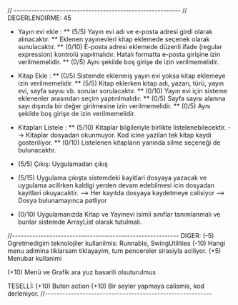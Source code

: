 // ----------------------------------------------------------
// DEGERLENDIRME: 45

* Yayın evi ekle : 
** (5/5) Yayın evi adı ve e-posta adresi girdi olarak alınacaktır. 
** Eklenen yayınevleri kitap eklemede seçenek olarak sunulacaktır. 
** (0/10) E-posta adresi eklemede düzenli ifade (regular expression) kontrolü yapılmalıdır. Hatalı formatta e-posta girişine izin verilmemelidir. 
** (0/5) Aynı şekilde boş girişe de izin verilmemelidir.

* Kitap Ekle : 
** (0/5) Sistemde eklenmiş yayın evi yoksa kitap eklemeye izin verilmemelidir. 
** (5/5) Kitap eklerken kitap adı, yazarı, türü, yayın evi, sayfa sayısı vb. sorular sorulacaktır. 
** (0/10) Yayın evi için sisteme eklenenler arasından seçim yaptırılmalıdır. 
** (0/5) Sayfa sayısı alanına sayı dışında bir değer girilmesine izin verilmemelidir. 
** (0/5) Aynı şekilde boş girişe de izin verilmemelidir.

* Kitapları Listele : 
** (5/10) Kitaplar bilgileriyle birlikte listelenebilecektir. 
--> Kitaplar dosyadan okunmuyor. Kod icine yazilan tek kitap kaydi gosteriliyor.
** (0/10) Listelenen kitapların yanında silme seçeneği de bulunacaktır.

* (5/5) Çıkış: Uygulamadan çıkış

* (5/15) Uygulama çıkışta sistemdeki kayitlari dosyaya yazacak ve uygulama acilirken kaldigi yerden devam edebilmesi icin dosyadan kayitlari okuyacaktir.
--> Her kayıtda dosyaya kaydetmeye calisiyor
--> Dosya bulunamayınca patliyor

* (0/10) Uygulamanızda Kitap ve Yayinevi isimli sınıflar tanımlanmalı ve bunlar sistemde ArrayList olarak tutulmalı.

//----------------------------------------------------------
DIGER:
(-5) Ogretmedigim teknolojiler kullanilmis: Runnable, SwingUtilities
(-10) Hangi menu adimina tiklarsam tiklayayim, tum pencereler sirasiyla aciliyor.
(+5) Menubar kullanimi

(+10) Menü ve Grafik ara yuz basarili olsuturulmus

TESELLİ:
(+10) Buton action
(+10) Bir seyler yapmaya calismis, kod derleniyor.
//----------------------------------------------------------
